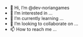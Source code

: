 - 👋 Hi, I’m @dev-noriangames
- 👀 I’m interested in ...
- 🌱 I’m currently learning ...
- 💞️ I’m looking to collaborate on ...
- 📫 How to reach me ...

<!---
dev-noriangames/dev-noriangames is a ✨ special ✨ repository because its `README.md` (this file) appears on your GitHub profile.
You can click the Preview link to take a look at your changes.
--->
